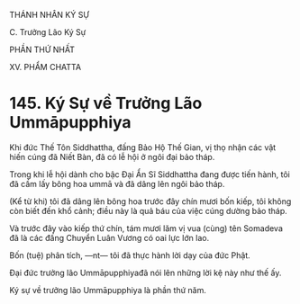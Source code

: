 THÁNH NHÂN KÝ SỰ

C. Trưởng Lão Ký Sự

PHẦN THỨ NHẤT

XV. PHẨM CHATTA

# 145. Ký Sự về Trưởng Lão Ummāpupphiya

Khi đức Thế Tôn Siddhattha, đấng Bảo Hộ Thế Gian, vị thọ nhận các vật hiến cúng đã Niết Bàn, đã có lễ hội ở ngôi đại bảo tháp.

Trong khi lễ hội dành cho bậc Đại Ẩn Sĩ Siddhattha đang được tiến hành, tôi đã cầm lấy bông hoa ummā và đã dâng lên ngôi bảo tháp.

(Kể từ khi) tôi đã dâng lên bông hoa trước đây chín mươi bốn kiếp, tôi không còn biết đến khổ cảnh; điều này là quả báu của việc cúng dường bảo tháp.

Và trước đây vào kiếp thứ chín, tám mươi lăm vị vua (cùng) tên Somadeva đã là các đấng Chuyển Luân Vương có oai lực lớn lao.

Bốn (tuệ) phân tích, ―nt― tôi đã thực hành lời dạy của đức Phật.

Đại đức trưởng lão Ummāpupphiyađã nói lên những lời kệ này như thế ấy.

Ký sự về trưởng lão Ummāpupphiya là phần thứ năm.
